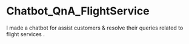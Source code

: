 # Chatbot_QnA_FlightService
I made a chatbot for assist customers &amp; resolve their queries related to flight services .

